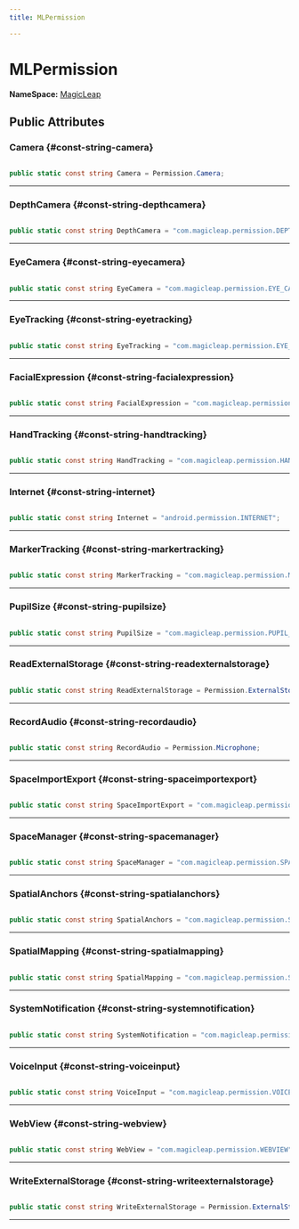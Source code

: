 ```yaml
---
title: MLPermission

---
```


# MLPermission



**NameSpace:** 
[MagicLeap](/versioned_docs/version-02-Aug-2023/unity-api/api/UnityEngine.XR.MagicLeap/UnityEngine.XR.MagicLeap.md) 








## Public Attributes

### Camera {#const-string-camera}

```csharp

public static const string Camera = Permission.Camera;

```






-----------

### DepthCamera {#const-string-depthcamera}

```csharp

public static const string DepthCamera = "com.magicleap.permission.DEPTH_CAMERA";

```






-----------

### EyeCamera {#const-string-eyecamera}

```csharp

public static const string EyeCamera = "com.magicleap.permission.EYE_CAMERA";

```






-----------

### EyeTracking {#const-string-eyetracking}

```csharp

public static const string EyeTracking = "com.magicleap.permission.EYE_TRACKING";

```






-----------

### FacialExpression {#const-string-facialexpression}

```csharp

public static const string FacialExpression = "com.magicleap.permission.FACIAL_EXPRESSION";

```






-----------

### HandTracking {#const-string-handtracking}

```csharp

public static const string HandTracking = "com.magicleap.permission.HAND_TRACKING";

```






-----------

### Internet {#const-string-internet}

```csharp

public static const string Internet = "android.permission.INTERNET";

```






-----------

### MarkerTracking {#const-string-markertracking}

```csharp

public static const string MarkerTracking = "com.magicleap.permission.MARKER_TRACKING";

```






-----------

### PupilSize {#const-string-pupilsize}

```csharp

public static const string PupilSize = "com.magicleap.permission.PUPIL_SIZE";

```






-----------

### ReadExternalStorage {#const-string-readexternalstorage}

```csharp

public static const string ReadExternalStorage = Permission.ExternalStorageRead;

```






-----------

### RecordAudio {#const-string-recordaudio}

```csharp

public static const string RecordAudio = Permission.Microphone;

```






-----------

### SpaceImportExport {#const-string-spaceimportexport}

```csharp

public static const string SpaceImportExport = "com.magicleap.permission.SPACE_IMPORT_EXPORT";

```






-----------

### SpaceManager {#const-string-spacemanager}

```csharp

public static const string SpaceManager = "com.magicleap.permission.SPACE_MANAGER";

```






-----------

### SpatialAnchors {#const-string-spatialanchors}

```csharp

public static const string SpatialAnchors = "com.magicleap.permission.SPATIAL_ANCHOR";

```






-----------

### SpatialMapping {#const-string-spatialmapping}

```csharp

public static const string SpatialMapping = "com.magicleap.permission.SPATIAL_MAPPING";

```






-----------

### SystemNotification {#const-string-systemnotification}

```csharp

public static const string SystemNotification = "com.magicleap.permission.SYSTEM_NOTIFICATION";

```






-----------

### VoiceInput {#const-string-voiceinput}

```csharp

public static const string VoiceInput = "com.magicleap.permission.VOICE_INPUT";

```






-----------

### WebView {#const-string-webview}

```csharp

public static const string WebView = "com.magicleap.permission.WEBVIEW";

```






-----------

### WriteExternalStorage {#const-string-writeexternalstorage}

```csharp

public static const string WriteExternalStorage = Permission.ExternalStorageWrite;

```






-----------


